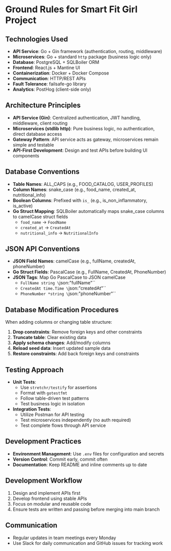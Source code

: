 # Ground Rules for Smart Fit Girl Project

## Technologies Used
- **API Service**: Go + Gin framework (authentication, routing, middleware)
- **Microservices**: Go + standard `http` package (business logic only)
- **Database**: PostgreSQL + SQLBoiler ORM
- **Frontend**: React.js + Mantine UI
- **Containerization**: Docker + Docker Compose
- **Communication**: HTTP/REST APIs
- **Fault Tolerance**: failsafe-go library
- **Analytics**: PostHog (client-side only)

## Architecture Principles
- **API Service (Gin)**: Centralized authentication, JWT handling, middleware, client routing
- **Microservices (stdlib http)**: Pure business logic, no authentication, direct database access
- **Gateway Pattern**: API service acts as gateway, microservices remain simple and testable
- **API-First Development**: Design and test APIs before building UI components

## Database Conventions
- **Table Names**: ALL_CAPS (e.g., FOOD_CATALOG, USER_PROFILES)
- **Column Names**: snake_case (e.g., food_name, created_at, nutritional_info)
- **Boolean Columns**: Prefixed with `is_` (e.g., is_non_inflammatory, is_active)
- **Go Struct Mapping**: SQLBoiler automatically maps snake_case columns to camelCase struct fields
  - `food_name` → `FoodName`
  - `created_at` → `CreatedAt`
  - `nutritional_info` → `NutritionalInfo`

## JSON API Conventions
- **JSON Field Names**: camelCase (e.g., fullName, createdAt, phoneNumber)
- **Go Struct Fields**: PascalCase (e.g., FullName, CreatedAt, PhoneNumber)
- **JSON Tags**: Map Go PascalCase to JSON camelCase
  - `FullName string \`json:"fullName"\``
  - `CreatedAt time.Time \`json:"createdAt"\``
  - `PhoneNumber *string \`json:"phoneNumber"\``

## Database Modification Procedures
When adding columns or changing table structure:
1. **Drop constraints**: Remove foreign keys and other constraints
2. **Truncate table**: Clear existing data
3. **Apply schema changes**: Add/modify columns
4. **Reload seed data**: Insert updated sample data
5. **Restore constraints**: Add back foreign keys and constraints

## Testing Approach
- **Unit Tests**: 
  - Use `stretchr/testify` for assertions
  - Format with `gotestfmt`
  - Follow table-driven test patterns
  - Test business logic in isolation
- **Integration Tests**: 
  - Utilize Postman for API testing
  - Test microservices independently (no auth required)
  - Test complete flows through API service

## Development Practices
- **Environment Management**: Use `.env` files for configuration and secrets
- **Version Control**: Commit early, commit often
- **Documentation**: Keep README and inline comments up to date

## Development Workflow
1. Design and implement APIs first
2. Develop frontend using stable APIs
3. Focus on modular and reusable code
4. Ensure tests are written and passing before merging into main branch

## Communication
- Regular updates in team meetings every Monday
- Use Slack for daily communication and GitHub issues for tracking work
